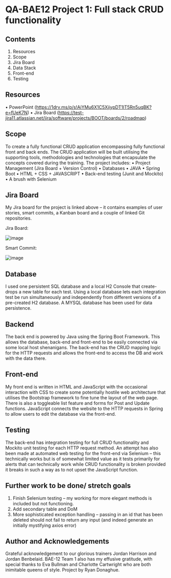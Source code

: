 # QA-BAE12 Project 1: Full stack CRUD functionality

## Contents
1.	Resources
2.	Scope
3.	Jira Board
4.	Data Stack
5.	Front-end
6.	Testing


## Resources
•	PowerPoint (https://1drv.ms/p/s!AiYMu6X1C5XjiypDT1IT5Rn5uqBK?e=fUeK7N) 
•	Jira Board (https://test-jira11.atlassian.net/jira/software/projects/BOOT/boards/2/roadmap) 

## Scope
To create a fully functional CRUD application encompassing fully functional front and back ends. The CRUD application will be built utilising the supporting tools, methodologies and technologies that encapsulate the concepts covered during the training.
The project includes:
•	Project Management (Jira Board + Version Control)
•	Databases
•	JAVA
•	Spring Boot
•	HTML + CSS + JAVASCRIPT
•	Back-end testing (Junit and Mockito)
•	A brush with Selenium 

## Jira Board
My Jira board for the project is linked above – it contains examples of user stories, smart commits, a Kanban board and a couple of linked Git repositories.


Jira Board:

![image](https://user-images.githubusercontent.com/86298693/127569227-6e20316c-4c7e-4392-8193-98f3450f4021.png)

Smart Commit:

![image](https://user-images.githubusercontent.com/86298693/127569274-6c7f8f18-36ae-4bc4-a7c2-053bb7061f4e.png)

## Database
I used one persistent SQL database and a local H2 Console that create-drops a new table for each test. Using a local database lets each integration test be run simultaneously and independently from different versions of a pre-created H2 database. A MYSQL database has been used for data persistence. 

## Backend
The back end is powered by Java using the Spring Boot Framework. This allows the database, back-end and front-end to be easily connected via some local host shenanigans. The back-end has the CRUD mapping logic for the HTTP requests and allows the front-end to access the DB and work with the data there.

## Front-end
My front end is written in HTML and JavaScript with the occasional interaction with CSS to create some potentially hostile web architecture that utilises the Bootstrap framework to fine tune the layout of the web page. There is also a toggleable list feature and forms for Post and Update functions. JavaScript connects the website to the HTTP requests in Spring to allow users to edit the database via the front-end.

## Testing
The back-end has integration testing for full CRUD functionality and Mockito unit testing for each HTTP request method.
An attempt has also been made at automated web testing for the front-end via Selenium – this technically works but is of somewhat limited value as it tests primarily for alerts that can technically work while CRUD functionality is broken provided it breaks in such a way as to not upset the JavaScript function.

## Further work to be done/ stretch goals
1.	Finish Selenium testing – my working for more elegant methods is included but not functioning.
2.	Add secondary table and DoM 
3.	More sophisticated exception handling – passing in an id that has been deleted should not fail to return any input (and indeed generate an initially mystifying axios error) 

## Author and Acknowledgements
Grateful acknowledgement to our glorious trainers Jordan Harrison and Jordan Benbelaid. 
BAE-12 Team 1 also has my effusive gratitude, with special thanks to Eva Bullman and Charlotte Cartwright who are both inimitable queens of style.
Project by Ryan Donaghue.
